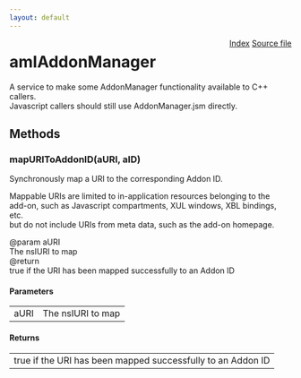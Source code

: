 ```yaml
---
layout: default
---
```

<div class='links' style='float:right'><a href="../index.html">Index</a>
<a href="http://dxr.mozilla.org/mozilla-central/source/toolkit/mozapps/extensions/amIAddonManager.idl">Source file</a>
</div>

# amIAddonManager #
  
A service to make some AddonManager functionality available to C++ callers.  
Javascript callers should still use AddonManager.jsm directly.  
  

## Methods ##

### mapURIToAddonID(aURI, aID) ###
  
Synchronously map a URI to the corresponding Addon ID.  
  
Mappable URIs are limited to in-application resources belonging to the  
add-on, such as Javascript compartments, XUL windows, XBL bindings, etc.  
but do not include URIs from meta data, such as the add-on homepage.  
  
@param  aURI  
        The nsIURI to map  
@return  
        true if the URI has been mapped successfully to an Addon ID  
  

#### Parameters ####

<table>

<tr>
<td>aURI</td>
<td>        The nsIURI to map  
</td>
</tr>

</table>

#### Returns ####

<table>

<tr>
<td>        true if the URI has been mapped successfully to an Addon ID  
</td>
</tr>

</table>
